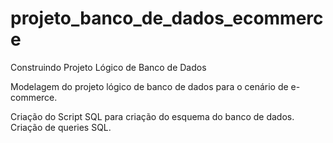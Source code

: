 # projeto_banco_de_dados_ecommerce
Construindo Projeto Lógico de Banco de Dados

Modelagem do projeto lógico de banco de dados para o cenário de e-commerce. 

Criação do Script SQL para criação do esquema do banco de dados. 
Criação de queries SQL.
